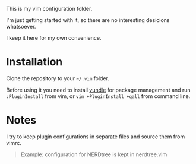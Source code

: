 This is my vim configuration folder.

I'm just getting started with it, so there are no interesting desicions whatsoever.

I keep it here for my own convenience.

# Installation

Clone the repository to your `~/.vim` folder.

Before using it you need to install [vundle](https://github.com/VundleVim/Vundle.vim) for package management and run `:PluginInstall` from vim, or `vim +PluginInstall +qall` from command line.

# Notes

I try to keep plugin configurations in separate files and source them from vimrc.

>Example: configuration for NERDtree is kept in nerdtree.vim 
